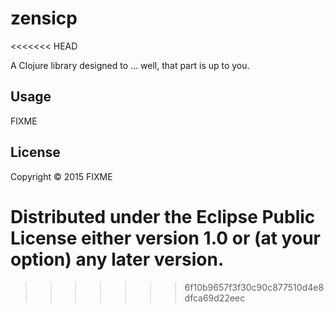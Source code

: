 # zensicp
<<<<<<< HEAD

A Clojure library designed to ... well, that part is up to you.

## Usage

FIXME

## License

Copyright © 2015 FIXME

Distributed under the Eclipse Public License either version 1.0 or (at
your option) any later version.
=======
>>>>>>> 6f10b9657f3f30c90c877510d4e8dfca69d22eec
